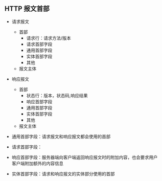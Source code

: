 
## HTTP 报文首部
- 请求报文
  - 首部
    - 请求行：请求方法/版本
    - 请求首部字段
    - 通用首部字段
    - 实体首部字段
    - 其他
  - 报文主体

- 响应报文
  - 首部
    - 状态行：版本，状态码,响应结果
    - 响应首部字段
    - 通用首部字段
    - 实体首部字段
    - 其他
  - 报文主体


- 通用首部字段：请求报文和响应报文都会使用的首部
- 请求首部字段：
- 响应首部字段：服务器端向客户端返回响应报文时的附加内容，也会要求用户客户端附加额外的内容信息
- 实体首部字段：请求和响应报文的实体部分使用的首部